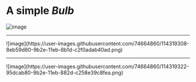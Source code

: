 #  A simple <i>Bulb</i>

![image](https://user-images.githubusercontent.com/74664860/114319279-6fb70b80-9b2e-11eb-8b0c-91d01d7b094b.png)
<hr>
![image](https://user-images.githubusercontent.com/74664860/114319308-8eb59d80-9b2e-11eb-8b1d-c2f0adab40ad.png)
<hr>
![image](https://user-images.githubusercontent.com/74664860/114319322-95dcab80-9b2e-11eb-882d-c258e39c8fea.png)

